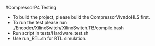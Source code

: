 #CompressorP4
Testing

- To build the project, please build the CompressorVivadoHLS first.<br>
- To run the test please run ./Encoder/XilinxSwitch/XilinxSwitch.TB/compile.bash <br>
- Run script in tests/Hardware\_test.sh <br>
- Use run\_RTL.sh for RTL simulation.



